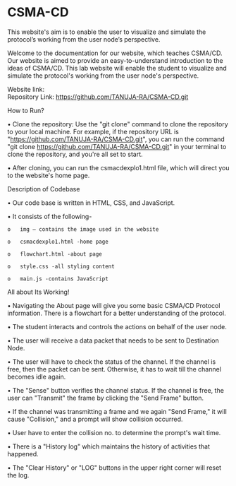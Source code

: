 # CSMA-CD
This website's aim is to enable the user to visualize and simulate the protocol’s working from the user node’s perspective.

Welcome to the documentation for our website, which teaches CSMA/CD. Our website is aimed to provide an easy-to-understand introduction to the ideas of CSMA/CD. This lab website will enable the student to visualize and simulate the protocol's working from the user node's perspective.

Website link:  
Repository Link: https://github.com/TANUJA-RA/CSMA-CD.git

How to Run?

  •	Clone the repository: Use the "git clone" command to clone the repository to your local machine. 
For example, if the repository URL is "https://github.com/TANUJA-RA/CSMA-CD.git", you can run the command "git clone https://github.com/TANUJA-RA/CSMA-CD.git" in your terminal to clone the repository, and you're all set to start.

  •	After cloning, you can run the csmacdexplo1.html file, which will direct you to the website's home page.

Description of Codebase

  •	Our code base is written in HTML, CSS, and JavaScript.

  •	It consists of the following-

    o	img – contains the image used in the website

    o	csmacdexplo1.html -home page

    o	flowchart.html -about page

    o	style.css -all styling content

    o	main.js -contains JavaScript


All about Its Working!

  •	Navigating the About page will give you some basic CSMA/CD Protocol information. There is a flowchart for a better understanding of the protocol.

  •	The student interacts and controls the actions on behalf of the user node.

  •	The user will receive a data packet that needs to be sent to Destination Node. 

  •	The user will have to check the status of the channel. If the channel is free, then the packet can be sent. Otherwise, it has to wait till the channel becomes idle again.

  •	The "Sense" button verifies the channel status. If the channel is free, the user can "Transmit" the frame by clicking the "Send Frame" button.

  •	If the channel was transmitting a frame and we again "Send Frame," it will cause "Collision," and a prompt will show collision occurred.

  •	User have to enter the collision no. to determine the prompt's wait time. 

  •	There is a "History log" which maintains the history of activities that happened.

  •	The "Clear History" or "LOG" buttons in the upper right corner will reset the log.





